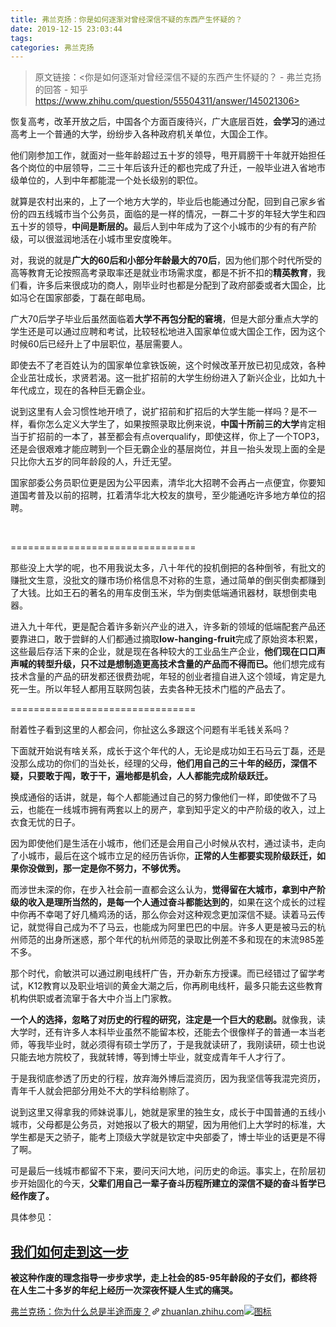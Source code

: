 ```yaml
---
title: 弗兰克扬：你是如何逐渐对曾经深信不疑的东西产生怀疑的？
date: 2019-12-15 23:03:44
tags:
categories: 弗兰克扬
---
```


> 原文链接：<你是如何逐渐对曾经深信不疑的东西产生怀疑的？ - 弗兰克扬的回答 - 知乎
        https://www.zhihu.com/question/55504311/answer/145021306>

<div class="RichContent-inner"><span class="RichText ztext CopyrightRichText-richText" itemprop="text"><p>恢复高考，改革开放之后，中国各个方面百废待兴，广大底层百姓，<b>会学习</b>的通过高考上一个普通的大学，纷纷步入各种政府机关单位，大国企工作。</p><p>他们刚参加工作，就面对一些年龄超过五十岁的领导，甩开肩膀干十年就开始担任各个岗位的中层领导，二三十年后该升迁的都也完成了升迁，一般毕业进入省地市级单位的，人到中年都能混一个处长级别的职位。</p><p>就算是农村出来的，上了一个地方大学的，毕业后也能通过分配，回到自己家乡省份的四五线城市当个公务员，面临的是一样的情况，一群二十岁的年轻大学生和四五十岁的领导，<b>中间是断层的。</b>最后人到中年成为了这个小城市的少有的有产阶级，可以很滋润地活在小城市里安度晚年。</p><p>对，我说的就是<b>广大的60后和小部分年龄最大的70后</b>，因为他们那个时代所受的高等教育无论按照高考录取率还是就业市场需求度，都是不折不扣的<b>精英教育</b>，我们看，许多后来很成功的商人，刚毕业时也都是分配到了政府部委或者大国企，比如冯仑在国家部委，丁磊在邮电局。</p><p>广大70后学子毕业后虽然面临着<b>大学不再包分配的窘境</b>，但是大部分重点大学的学生还是可以通过应聘和考试，比较轻松地进入国家单位或大国企工作，因为这个时候60后已经升上了中层职位，基层需要人。</p><p>即使去不了老百姓认为的国家单位拿铁饭碗，这个时候改革开放已初见成效，各种企业茁壮成长，求贤若渴。这一批扩招前的大学生纷纷进入了新兴企业，比如九十年代成立，现在的各种巨无霸企业。</p><p>说到这里有人会习惯性地开喷了，说扩招前和扩招后的大学生能一样吗？是不一样，看你怎么定义大学生了，如果按照录取比例来说，<b>中国十所前三的大学</b>肯定相当于扩招前的一本了，甚至都会有点overqualify，即使这样，你上了一个TOP3，还是会很艰难才能应聘到一个巨无霸企业的基层岗位，并且一抬头发现上面的全是只比你大五岁的同年龄段的人，升迁无望。</p><p>国家部委公务员职位更是因为公平因素，清华北大招聘不会再占一点便宜，你要知道国考普及以前的招聘，扛着清华北大校友的旗号，至少能通吃许多地方单位的招聘。</p><p class="ztext-empty-paragraph"><br></p><p>================================</p><p>那些没上大学的呢，也不用我说太多，八十年代的投机倒把的各种倒爷，有批文的赚批文生意，没批文的赚市场价格信息不对称的生意，通过简单的倒买倒卖都赚到了大钱。比如王石的著名的用车皮倒玉米，华为倒卖低端通讯器材，联想倒卖电器。</p><p>进入九十年代，更是配合着许多新兴产业的进入，许多新的领域的低端配套产品还要靠进口，敢于尝鲜的人们都通过摘取<b>low-hanging-fruit</b>完成了原始资本积累，这些最后存活下来的企业，就是现在各种较大的工业品生产企业，<b>他们现在口口声声喊的转型升级，只不过是想制造更高技术含量的产品而不得而已。</b>他们想完成有技术含量的产品的研发都还很费劲呢，年轻的创业者擅自进入这个领域，肯定是九死一生。所以年轻人都用互联网包装，去卖各种无技术门槛的产品去了。</p><p>================================</p><p>耐着性子看到这里的人都会问，你扯这么多跟这个问题有半毛钱关系吗？</p><p>下面就开始说有啥关系，成长于这个年代的人，无论是成功如王石马云丁磊，还是没那么成功的你们的当处长，经理的父母，<b>他们用自己的三十年的经历，深信不疑，只要敢于闯，敢于干，遍地都是机会，人人都能完成阶级跃迁。</b></p><p>换成通俗的话讲，就是，每个人都能通过自己的努力像他们一样，即使做不了马云，也能在一线城市拥有两套以上的房产，拿到知乎定义的中产阶级的收入，过上衣食无忧的日子。</p><p>因为即使他们是生活在小城市，他们还是会用自己小时候从农村，通过读书，走向了小城市，最后在这个城市立足的经历告诉你，<b>正常的人生都要实现阶级跃迁，如果你没做到，那一定是你不努力，不够优秀。</b></p><p>而涉世未深的你，在步入社会前一直都会这么认为，<b>觉得留在大城市，拿到中产阶级的收入是理所当然的，是每一个人通过奋斗都能达到的</b>，如果在这个成长的过程中你再不幸喝了好几桶鸡汤的话，那么你会对这种观念更加深信不疑。读着马云传记，就觉得自己成为不了马云，也能成为阿里巴巴的中层。许多人更是被马云的杭州师范的出身所迷惑，那个年代的杭州师范的录取比例差不多和现在的末流985差不多。</p><p>那个时代，俞敏洪可以通过刷电线杆广告，开办新东方授课。而已经错过了留学考试，K12教育以及职业培训的黄金大潮之后，你再刷电线杆，最多只能去这些教育机构供职或者流窜于各大中介当上门家教。</p><p><b>一个人的选择，忽略了对历史的行程的研究，注定是一个巨大的悲剧。</b>就像我，读大学时，还有许多人本科毕业虽然不能留本校，还能去个很像样子的普通一本当老师，等我毕业时，就必须得有硕士学历了，于是我就读研了，我刚读研，硕士也说只能去地方院校了，我就转博，等到博士毕业，就变成青年千人才行了。</p><p>于是我彻底参透了历史的行程，放弃海外博后混资历，因为我坚信等我混完资历，青年千人就会把部分用处不大的学科给剔除了。</p><p>说到这里又得拿我的师妹说事儿，她就是家里的独生女，成长于中国普通的五线小城市，父母都是公务员，对她报以了极大的期望，因为用他们上大学时的标准，大学生都是天之骄子，能考上顶级大学就是钦定中央部委了，博士毕业的话更是不得了啊。</p><p>可是最后一线城市都留不下来，要问天问大地，问历史的命运。事实上，在阶层初步开始固化的今天，<b>父辈们用自己一辈子奋斗历程所建立的深信不疑的奋斗哲学已经作废了。</b></p><p>具体参见： </p><h2><a href="https://zhuanlan.zhihu.com/p/24751487" class="internal">我们如何走到这一步</a></h2><p><b>被这种作废的理念指导一步步求学，走上社会的85-95年龄段的子女们，都终将在人生二十多岁的年纪上经历一次深夜怀疑人生式的痛哭。</b></p><a target="_blank" href="https://zhuanlan.zhihu.com/p/61728941" data-draft-node="block" data-draft-type="link-card" data-image="https://pic4.zhimg.com/v2-16f28a03c465ac17b5c89be86d850b93_180x120.jpg" data-image-width="949" data-image-height="355" class="LinkCard LinkCard--hasImage"><span class="LinkCard-backdrop" style="background-image:url(https://pic4.zhimg.com/v2-16f28a03c465ac17b5c89be86d850b93_180x120.jpg)"></span><span class="LinkCard-content"><span class="LinkCard-text"><span class="LinkCard-title" data-text="true">弗兰克扬：你为什么总是半途而废？</span><span class="LinkCard-meta"><span style="display:inline-flex;align-items:center">​<svg class="Zi Zi--InsertLink" fill="currentColor" viewBox="0 0 24 24" width="17" height="17"><path d="M6.77 17.23c-.905-.904-.94-2.333-.08-3.193l3.059-3.06-1.192-1.19-3.059 3.058c-1.489 1.489-1.427 3.954.138 5.519s4.03 1.627 5.519.138l3.059-3.059-1.192-1.192-3.059 3.06c-.86.86-2.289.824-3.193-.08zm3.016-8.673l1.192 1.192 3.059-3.06c.86-.86 2.289-.824 3.193.08.905.905.94 2.334.08 3.194l-3.059 3.06 1.192 1.19 3.059-3.058c1.489-1.489 1.427-3.954-.138-5.519s-4.03-1.627-5.519-.138L9.786 8.557zm-1.023 6.68c.33.33.863.343 1.177.029l5.34-5.34c.314-.314.3-.846-.03-1.176-.33-.33-.862-.344-1.176-.03l-5.34 5.34c-.314.314-.3.846.03 1.177z" fill-rule="evenodd"></path></svg></span>zhuanlan.zhihu.com</span></span><span class="LinkCard-imageCell"><img class="LinkCard-image LinkCard-image--horizontal" alt="图标" src="https://pic4.zhimg.com/v2-16f28a03c465ac17b5c89be86d850b93_180x120.jpg"></span></span></a><p></p></span></div>